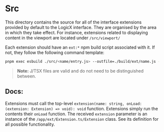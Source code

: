 # Src

This directory contains the source for all of the interface extensions provided by default to the LogicX interface. 
They are organised by the area in which they take effect. For instance, extensions related to displaying content in the viewport are located under `/src/viewport/`

Each extension should have an `ext:*` npm build script associated with it. If not, they follow the following command template:

```bash
pnpm exec esbuild ./src/<name/entry.js> --outfile=./build/ext/name.js --bundle --sourcemap --platform=browser --format=esm --loader:lpf=file
```

> **Note:** J/TSX files are valid and do not need to be distinguished between. 

## Docs:

Extensions must call the top-level `extension(name: string, onLoad: (extension: Extension) => void): void` function. Extensions simply run the contents their `onLoad` function. The received `extension` parameter is an instance of the `/app/ext/Extension.ts/Extension` class. See its definition for all possible functionality.

